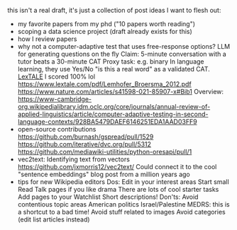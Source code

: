 this isn't a real draft, it's just a collection of post ideas I want to flesh out:
- my favorite papers from my phd ("10 papers worth reading")
- scoping a data science project (draft already exists for this)
- how I review papers
- why not a computer-adaptive test that uses free-response options?
    LLM for generating questions on the fly
    Claim: 5-minute conversation with a tutor beats a 30-minute CAT
    Proxy task: e.g. binary
    In language learning, they use Yes/No "is this a real word" as a validated CAT.
    [LexTALE](https://www.lextale.com/validity.html) I scored 100% lol
    https://www.lextale.com/pdf/Lemhofer_Broersma_2012.pdf
    https://www.nature.com/articles/s41598-021-85907-x#Bib1
    Overview: https://www-cambridge-org.wikipedialibrary.idm.oclc.org/core/journals/annual-review-of-applied-linguistics/article/computer-adaptive-testing-in-second-language-contexts/928BA5479DAEF6146251EDA1AAD03FF9
- open-source contributions
    https://github.com/burnash/gspread/pull/1529
    https://github.com/iterative/dvc.org/pull/5312
    https://github.com/mediawiki-utilities/python-oresapi/pull/1
- vec2text:
    Identifying text from vectors
    https://github.com/jxmorris12/vec2text/
    Could connect it to the cool "sentence embeddings" blog post from a million years ago
- tips for new Wikipedia editors
    Dos:
    Edit in your interest areas
    Start small
    Read Talk pages if you like drama
    There are lots of cool starter tasks
    Add pages to your Watchlist
    Short descriptions!
    Don'ts:
    Avoid contentious topic areas
        American politics
        Israel/Palestine
        MEDRS: this is a shortcut to a bad time!
    Avoid stuff related to images
    Avoid categories (edit list articles instead)
